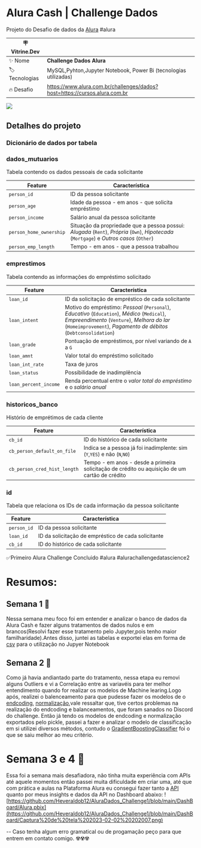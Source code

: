 # Alura Cash | Challenge Dados

Projeto do Desafio de dados da [Alura](https://www.alura.com.br) #alura

| :placard: Vitrine.Dev |     |
| -------------  | --- |
| :sparkles: Nome        | **Challenge Dados Alura**
| :label: Tecnologias | MySQL,Pyhton,Jupyter Notebook, Power Bi (tecnologias utilizadas)
| :fire: Desafio     | https://www.alura.com.br/challenges/dados?host=https://cursos.alura.com.br

<!-- Inserir imagem com a #vitrinedev ao final do link -->
![](file:///D:/Arquivos-antigos/Progamação/challenge/Fotos/Alura_Cash_logo-removebg-preview.png#vitrinedev)

## Detalhes do projeto

### Dicionário de dados por tabela

### dados_mutuarios

Tabela contendo os dados pessoais de cada solicitante

| Feature | Característica |
| --- | --- |
|`person_id`|ID da pessoa solicitante|
| `person_age` | Idade da pessoa - em anos - que solicita empréstimo |
| `person_income` | Salário anual da pessoa solicitante |
| `person_home_ownership` | Situação da propriedade que a pessoa possui: *Alugada* (`Rent`), *Própria* (`Own`), *Hipotecada* (`Mortgage`) e *Outros casos* (`Other`) |
| `person_emp_length` | Tempo - em anos - que a pessoa trabalhou |

### emprestimos

Tabela contendo as informações do empréstimo solicitado

| Feature | Característica |
| --- | --- |
|`loan_id`|ID da solicitação de empréstico de cada solicitante|
| `loan_intent` | Motivo do empréstimo: *Pessoal* (`Personal`), *Educativo* (`Education`), *Médico* (`Medical`), *Empreendimento* (`Venture`), *Melhora do lar* (`Homeimprovement`), *Pagamento de débitos* (`Debtconsolidation`) |
| `loan_grade` | Pontuação de empréstimos, por nível variando de `A` a `G` |
| `loan_amnt` | Valor total do empréstimo solicitado |
| `loan_int_rate` | Taxa de juros |
| `loan_status` | Possibilidade de inadimplência |
| `loan_percent_income` | Renda percentual entre o *valor total do empréstimo* e o *salário anual* |


### historicos_banco

Histório de emprétimos de cada cliente

| Feature | Característica |
| --- | --- |
|`cb_id`|ID do histórico de cada solicitante|
| `cb_person_default_on_file` | Indica se a pessoa já foi inadimplente: sim (`Y`,`YES`) e não (`N`,`NO`) |
| `cb_person_cred_hist_length` | Tempo - em anos - desde a primeira solicitação de crédito ou aquisição de um cartão de crédito |

### id

Tabela que relaciona os IDs de cada informação da pessoa solicitante

| Feature | Característica |
| --- | --- |
|`person_id`|ID da pessoa solicitante|
|`loan_id`|ID da solicitação de empréstico de cada solicitante|
|`cb_id`|ID do histórico de cada solicitante|


✅Primeiro Alura Challenge Concluido #alura #alurachallengedatascience2

# Resumos:
## Semana 1 💾
Nessa semana meu foco foi em entender e analizar o banco de dados da Alura Cash e fazer alguns tratamentos de dados nulos e em brancos(Resolvi fazer esse tratamento pelo Jupyter,pois tenho maior familharidade).Antes disso, juntei as tabelas e exportei elas em forma de [csv](https://github.com/Heveraldob12/AluraDados_Challenge1/blob/main/DADOS/DADOSJUNTOS.csv) para o utilização no Jupyer Notebook


## Semana 2 🐍

Como já havia andiantado parte do tratamento, nessa etapa eu removi alguns Outliers e vi a Correlação entre as variavéis para ter melhor entendimento quando for realizar os modelos de Machine learing.Logo após, realizei o balenceamento para que pudesse fazer os modelos de o [endcoding](https://github.com/Heveraldob12/AluraDados_Challenge1/blob/main/pikle%20and%20model/one_hot_enc.pkl), [normalização](https://github.com/Heveraldob12/AluraDados_Challenge1/blob/main/pikle%20and%20model/norm.pkl),vale ressaltar que,  tive certos problemas na realização do endcoding e balanceamentos, que foram sanados no Discord do challenge.
Então já tendo os modelos de endcoding e normalização exportados pelo pickle, passei a fazer e analizar o modelo de classificação em si utilizei diversos métodos, contudo o [GradientBoostingClassifier](https://github.com/Heveraldob12/AluraDados_Challenge1/blob/main/pikle%20and%20model/model.pkl) foi o que se saiu melhor ao meu critério.

# Semana 3 e 4 🎨
Essa foi a semana mais desafiadora, não tinha muita experiência com APIs até aquele momentos então passei muita dificuldade em criar uma, até que com prática e aulas na Plataforma Alura eu consegui fazer tanto a [API](https://github.com/Heveraldob12/AluraDados_Challenge1/blob/main/main.py) quanto por meus insights e dados da API no Dashboard abaixo:
![https://github.com/Heveraldob12/AluraDados_Challenge1/blob/main/DashBoard/Alura.pbix](https://github.com/Heveraldob12/AluraDados_Challenge1/blob/main/DashBoard/Captura%20de%20tela%202023-02-02%20202007.png)




--
Caso tenha algum erro gramatical ou de progamação peço para que entrem em contato comigo. ☢️☢️☢️

